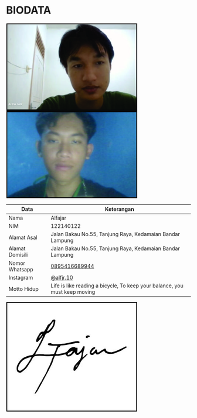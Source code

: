 # BIODATA

![Foto](122_foto.jpg)

| Data            | Keterangan |
| --------------- | ------------- |
| Nama            | Alfajar |
| NIM             | 122140122 |
| Alamat Asal     | Jalan Bakau No.55, Tanjung Raya, Kedamaian Bandar Lampung |
| Alamat Domisili | Jalan Bakau No.55, Tanjung Raya, Kedamaian Bandar Lampung |
| Nomor Whatsapp  | [0895416689944](https://wa.me/+62895416689944) |
| Instagram       | [@alfjr.10](https://instagram.com/alfjr.10) |
| Motto Hidup     | Life is like reading a bicycle, To keep your balance, you must keep moving |

![TTD](122_ttd.jpg)
